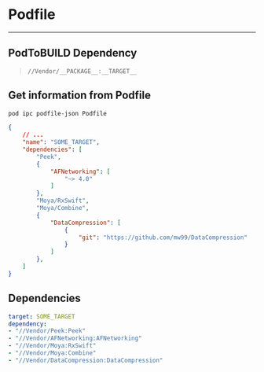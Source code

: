 # Podfile

---

## PodToBUILD Dependency

> `//Vendor/__PACKAGE__:__TARGET__`

## Get information from Podfile

```sh
pod ipc podfile-json Podfile
```

```json
{
    // ...
    "name": "SOME_TARGET",
    "dependencies": [
        "Peek",
        {
            "AFNetworking": [
                "~> 4.0"
            ]
        },
        "Moya/RxSwift",
        "Moya/Combine",
        {
            "DataCompression": [
                {
                    "git": "https://github.com/mw99/DataCompression"
                }
            ]
        },
    ]
}
```

## Dependencies

```yaml
target: SOME_TARGET
dependency:
- "//Vendor/Peek:Peek"
- "//Vendor/AFNetworking:AFNetworking"
- "//Vendor/Moya:RxSwift"
- "//Vendor/Moya:Combine"
- "//Vendor/DataCompression:DataCompression"
```
